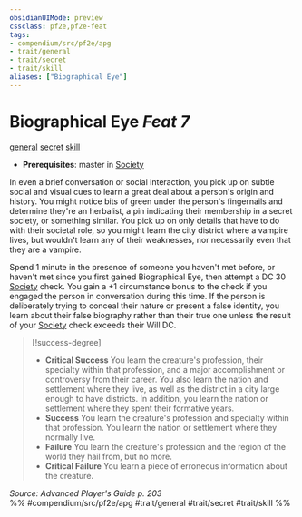 ```yaml
---
obsidianUIMode: preview
cssclass: pf2e,pf2e-feat
tags:
- compendium/src/pf2e/apg
- trait/general
- trait/secret
- trait/skill
aliases: ["Biographical Eye"]
---
```

# Biographical Eye  *Feat 7*  
[general](general.md "General Feat Trait")  [secret](secret.md "Secret General Trait")  [skill](skill.md "Skill Feat Trait")  

- **Prerequisites**: master in [Society](skills.md#Society)

In even a brief conversation or social interaction, you pick up on subtle social and visual cues to learn a great deal about a person's origin and history. You might notice bits of green under the person's fingernails and determine they're an herbalist, a pin indicating their membership in a secret society, or something similar. You pick up on only details that have to do with their societal role, so you might learn the city district where a vampire lives, but wouldn't learn any of their weaknesses, nor necessarily even that they are a vampire.

Spend 1 minute in the presence of someone you haven't met before, or haven't met since you first gained Biographical Eye, then attempt a DC 30 [Society](skills.md#Society) check. You gain a +1 circumstance bonus to the check if you engaged the person in conversation during this time. If the person is deliberately trying to conceal their nature or present a false identity, you learn about their false biography rather than their true one unless the result of your [Society](skills.md#Society) check exceeds their Will DC.

> [!success-degree] 
> - **Critical Success** You learn the creature's profession, their specialty within that profession, and a major accomplishment or controversy from their career. You also learn the nation and settlement where they live, as well as the district in a city large enough to have districts. In addition, you learn the nation or settlement where they spent their formative years.
> - **Success** You learn the creature's profession and specialty within that profession. You learn the nation or settlement where they normally live.
> - **Failure** You learn the creature's profession and the region of the world they hail from, but no more.
> - **Critical Failure** You learn a piece of erroneous information about the creature.

*Source: Advanced Player's Guide p. 203*  
%% #compendium/src/pf2e/apg #trait/general #trait/secret #trait/skill %%